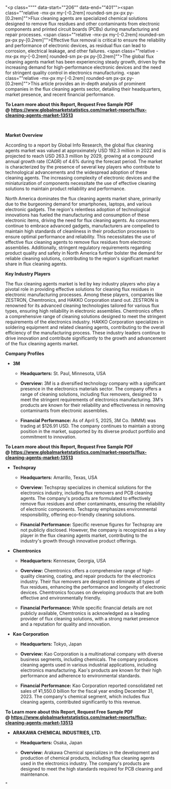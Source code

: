 "<p class="""" data-start=""206"" data-end=""401""><span class=""relative -mx-px my-[-0.2rem] rounded-sm px-px py-[0.2rem]"">Flux cleaning agents are specialized chemical solutions designed to remove flux residues and other contaminants from electronic components and printed circuit boards (PCBs) during manufacturing and repair processes.</span> <span class=""relative -mx-px my-[-0.2rem] rounded-sm px-px py-[0.2rem]"">Effective flux removal is critical to ensure the reliability and performance of electronic devices, as residual flux can lead to corrosion, electrical leakage, and other failures.</span> <span class=""relative -mx-px my-[-0.2rem] rounded-sm px-px py-[0.2rem]"">The global flux cleaning agents market has been experiencing steady growth, driven by the increasing demand for high-performance electronic devices and the need for stringent quality control in electronics manufacturing.</span> <span class=""relative -mx-px my-[-0.2rem] rounded-sm px-px py-[0.2rem]"">This article provides an in-depth analysis of prominent companies in the flux cleaning agents sector, detailing their headquarters, market presence, and recent financial performance.</span></p>
<p class="""" data-start=""206"" data-end=""401""><span class=""relative -mx-px my-[-0.2rem] rounded-sm px-px py-[0.2rem]""><strong>To Learn more about this Report, Request Free Sample PDF @&nbsp;<a href=""https://www.globalmarketstatistics.com/market-reports/flux-cleaning-agents-market-13513"">https://www.globalmarketstatistics.com/market-reports/flux-cleaning-agents-market-13513</a></strong></span></p>
<p class="""" data-start=""206"" data-end=""401"">&nbsp;</p>
<p class="""" data-start=""403"" data-end=""422""><strong data-start=""403"" data-end=""422"">Market Overview</strong></p>
<p class="""" data-start=""424"" data-end=""623""><span class=""relative -mx-px my-[-0.2rem] rounded-sm px-px py-[0.2rem]"">According to a report by Global Info Research, the global flux cleaning agents market was valued at approximately USD 192.3 million in 2022 and is projected to reach USD 263.3 million by 2029, growing at a compound annual growth rate (CAGR) of 4.6% during the forecast period.</span> <span class=""relative -mx-px my-[-0.2rem] rounded-sm px-px py-[0.2rem]"">The market is characterized by the presence of several key players who contribute to technological advancements and the widespread adoption of these cleaning agents.</span> <span class=""relative -mx-px my-[-0.2rem] rounded-sm px-px py-[0.2rem]"">The increasing complexity of electronic devices and the miniaturization of components necessitate the use of effective cleaning solutions to maintain product reliability and performance.</span></p>
<p class="""" data-start=""648"" data-end=""933""><span class=""relative -mx-px my-[-0.2rem] rounded-sm px-px py-[0.2rem]"">North America dominates the flux cleaning agents market share, primarily due to the burgeoning demand for smartphones, laptops, and various electronic gadgets.</span> <span class=""relative -mx-px my-[-0.2rem] rounded-sm px-px py-[0.2rem]"">The region's relentless adoption of technological innovations has fueled the manufacturing and consumption of these electronic items, driving the need for flux cleaning agents.</span> <span class=""relative -mx-px my-[-0.2rem] rounded-sm px-px py-[0.2rem]"">As consumers continue to embrace advanced gadgets, manufacturers are compelled to maintain high standards of cleanliness in their production processes to ensure optimal performance and reliability.</span> <span class=""relative -mx-px my-[-0.2rem] rounded-sm px-px py-[0.2rem]"">This necessitates the use of effective flux cleaning agents to remove flux residues from electronic assemblies.</span> <span class=""relative -mx-px my-[-0.2rem] rounded-sm px-px py-[0.2rem]"">Additionally, stringent regulatory requirements regarding product quality and safety in North America further bolster the demand for reliable cleaning solutions, contributing to the region's significant market share in flux cleaning agents.</span></p>
<p class="""" data-start=""935"" data-end=""959""><strong data-start=""935"" data-end=""959"">Key Industry Players</strong></p>
<p class="""" data-start=""961"" data-end=""1286""><span class=""relative -mx-px my-[-0.2rem] rounded-sm px-px py-[0.2rem]"">The flux cleaning agents market is led by key industry players who play a pivotal role in providing effective solutions for cleaning flux residues in electronic manufacturing processes.</span> <span class=""relative -mx-px my-[-0.2rem] rounded-sm px-px py-[0.2rem]"">Among these players, companies like ZESTRON, Chemtronics, and HAKKO Corporation stand out.</span> <span class=""relative -mx-px my-[-0.2rem] rounded-sm px-px py-[0.2rem]"">ZESTRON is renowned for its advanced cleaning technologies tailored for various flux types, ensuring high reliability in electronic assemblies.</span> <span class=""relative -mx-px my-[-0.2rem] rounded-sm px-px py-[0.2rem]"">Chemtronics offers a comprehensive range of cleaning solutions designed to meet the stringent requirements of the electronics industry.</span> <span class=""relative -mx-px my-[-0.2rem] rounded-sm px-px py-[0.2rem]"">HAKKO Corporation specializes in soldering equipment and related cleaning agents, contributing to the overall efficiency of the manufacturing process.</span> <span class=""relative -mx-px my-[-0.2rem] rounded-sm px-px py-[0.2rem]"">These industry leaders continue to drive innovation and contribute significantly to the growth and advancement of the flux cleaning agents market.</span></p>
<p class="""" data-start=""1288"" data-end=""1308""><strong data-start=""1288"" data-end=""1308"">Company Profiles</strong></p>
<ul data-start=""1310"" data-end=""3580"">
<li class="""" data-start=""1310"" data-end=""1772"">
<p class="""" data-start=""1313"" data-end=""1319""><strong data-start=""1313"" data-end=""1319"">3M</strong></p>
<ul data-start=""1324"" data-end=""1772"">
<li class="""" data-start=""1324"" data-end=""1429"">
<p class="""" data-start=""1326"" data-end=""1429""><strong data-start=""1326"" data-end=""1343"">Headquarters:</strong> <span class=""relative -mx-px my-[-0.2rem] rounded-sm px-px py-[0.2rem]"">St. Paul, Minnesota, USA</span></p>
</li>
<li class="""" data-start=""1433"" data-end=""1614"">
<p class="""" data-start=""1435"" data-end=""1614""><strong data-start=""1435"" data-end=""1448"">Overview:</strong> <span class=""relative -mx-px my-[-0.2rem] rounded-sm px-px py-[0.2rem]"">3M is a diversified technology company with a significant presence in the electronics materials sector.</span> <span class=""relative -mx-px my-[-0.2rem] rounded-sm px-px py-[0.2rem]"">The company offers a range of cleaning solutions, including flux removers, designed to meet the stringent requirements of electronics manufacturing.</span> <span class=""relative -mx-px my-[-0.2rem] rounded-sm px-px py-[0.2rem]"">3M's products are known for their reliability and effectiveness in removing contaminants from electronic assemblies.</span></p>
</li>
<li class="""" data-start=""1618"" data-end=""1772"">
<p class="""" data-start=""1620"" data-end=""1772""><strong data-start=""1620"" data-end=""1646"">Financial Performance:</strong> <span class=""relative -mx-px my-[-0.2rem] rounded-sm px-px py-[0.2rem]"">As of April 5, 2025, 3M Co. (MMM) was trading at $126.91 USD.</span> <span class=""relative -mx-px my-[-0.2rem] rounded-sm px-px py-[0.2rem]"">The company continues to maintain a strong position in the market, supported by its diverse product portfolio and commitment to innovation.</span></p>
</li>
</ul>
</li>
</ul>
<p><span class=""relative -mx-px my-[-0.2rem] rounded-sm px-px py-[0.2rem]""><strong>To Learn more about this Report, Request Free Sample PDF @&nbsp;<a href=""https://www.globalmarketstatistics.com/market-reports/flux-cleaning-agents-market-13513"">https://www.globalmarketstatistics.com/market-reports/flux-cleaning-agents-market-13513</a></strong></span></p>
<ul data-start=""1310"" data-end=""3580"">
<li class="""" data-start=""1774"" data-end=""2243"">
<p class="""" data-start=""1777"" data-end=""1790""><strong data-start=""1777"" data-end=""1790"">Techspray</strong></p>
<ul data-start=""1795"" data-end=""2243"">
<li class="""" data-start=""1795"" data-end=""1900"">
<p class="""" data-start=""1797"" data-end=""1900""><strong data-start=""1797"" data-end=""1814"">Headquarters:</strong> <span class=""relative -mx-px my-[-0.2rem] rounded-sm px-px py-[0.2rem]"">Amarillo, Texas, USA</span></p>
</li>
<li class="""" data-start=""1904"" data-end=""2085"">
<p class="""" data-start=""1906"" data-end=""2085""><strong data-start=""1906"" data-end=""1919"">Overview:</strong> <span class=""relative -mx-px my-[-0.2rem] rounded-sm px-px py-[0.2rem]"">Techspray specializes in chemical solutions for the electronics industry, including flux removers and PCB cleaning agents.</span> <span class=""relative -mx-px my-[-0.2rem] rounded-sm px-px py-[0.2rem]"">The company's products are formulated to effectively remove flux residues and other contaminants, ensuring the reliability of electronic components.</span> <span class=""relative -mx-px my-[-0.2rem] rounded-sm px-px py-[0.2rem]"">Techspray emphasizes environmental responsibility, offering eco-friendly cleaning solutions.</span></p>
</li>
<li class="""" data-start=""2089"" data-end=""2243"">
<p class="""" data-start=""2091"" data-end=""2243""><strong data-start=""2091"" data-end=""2117"">Financial Performance:</strong> <span class=""relative -mx-px my-[-0.2rem] rounded-sm px-px py-[0.2rem]"">Specific revenue figures for Techspray are not publicly disclosed.</span> <span class=""relative -mx-px my-[-0.2rem] rounded-sm px-px py-[0.2rem]"">However, the company is recognized as a key player in the flux cleaning agents market, contributing to the industry's growth through innovative product offerings.</span></p>
</li>
</ul>
</li>
<li class="""" data-start=""2245"" data-end=""2676"">
<p class="""" data-start=""2248"" data-end=""2263""><strong data-start=""2248"" data-end=""2263"">Chemtronics</strong></p>
<ul data-start=""2268"" data-end=""2676"">
<li class="""" data-start=""2268"" data-end=""2373"">
<p class="""" data-start=""2270"" data-end=""2373""><strong data-start=""2270"" data-end=""2287"">Headquarters:</strong> <span class=""relative -mx-px my-[-0.2rem] rounded-sm px-px py-[0.2rem]"">Kennesaw, Georgia, USA</span></p>
</li>
<li class="""" data-start=""2377"" data-end=""2558"">
<p class="""" data-start=""2379"" data-end=""2558""><strong data-start=""2379"" data-end=""2392"">Overview:</strong> <span class=""relative -mx-px my-[-0.2rem] rounded-sm px-px py-[0.2rem]"">Chemtronics offers a comprehensive range of high-quality cleaning, coating, and repair products for the electronics industry.</span> <span class=""relative -mx-px my-[-0.2rem] rounded-sm px-px py-[0.2rem]"">Their flux removers are designed to eliminate all types of flux residues, enhancing the performance and longevity of electronic devices.</span> <span class=""relative -mx-px my-[-0.2rem] rounded-sm px-px py-[0.2rem]"">Chemtronics focuses on developing products that are both effective and environmentally friendly.</span></p>
</li>
<li class="""" data-start=""2562"" data-end=""2676"">
<p class="""" data-start=""2564"" data-end=""2676""><strong data-start=""2564"" data-end=""2590"">Financial Performance:</strong> <span class=""relative -mx-px my-[-0.2rem] rounded-sm px-px py-[0.2rem]"">While specific financial details are not publicly available, Chemtronics is acknowledged as a leading provider of flux cleaning solutions, with a strong market presence and a reputation for quality and innovation.</span></p>
</li>
</ul>
</li>
<li class="""" data-start=""2678"" data-end=""3153"">
<p class="""" data-start=""2681"" data-end=""2700""><strong data-start=""2681"" data-end=""2700"">Kao Corporation</strong></p>
<ul data-start=""2705"" data-end=""3153"">
<li class="""" data-start=""2705"" data-end=""2810"">
<p class="""" data-start=""2707"" data-end=""2810""><strong data-start=""2707"" data-end=""2724"">Headquarters:</strong> <span class=""relative -mx-px my-[-0.2rem] rounded-sm px-px py-[0.2rem]"">Tokyo, Japan</span></p>
</li>
<li class="""" data-start=""2814"" data-end=""2995"">
<p class="""" data-start=""2816"" data-end=""2995""><strong data-start=""2816"" data-end=""2829"">Overview:</strong> <span class=""relative -mx-px my-[-0.2rem] rounded-sm px-px py-[0.2rem]"">Kao Corporation is a multinational company with diverse business segments, including chemicals.</span> <span class=""relative -mx-px my-[-0.2rem] rounded-sm px-px py-[0.2rem]"">The company produces cleaning agents used in various industrial applications, including electronics manufacturing.</span> <span class=""relative -mx-px my-[-0.2rem] rounded-sm px-px py-[0.2rem]"">Kao's products are known for their high performance and adherence to environmental standards.</span></p>
</li>
<li class="""" data-start=""2999"" data-end=""3153"">
<p class="""" data-start=""3001"" data-end=""3153""><strong data-start=""3001"" data-end=""3027"">Financial Performance:</strong> <span class=""relative -mx-px my-[-0.2rem] rounded-sm px-px py-[0.2rem]"">Kao Corporation reported consolidated net sales of &yen;1,550.0 billion for the fiscal year ending December 31, 2023.</span> <span class=""relative -mx-px my-[-0.2rem] rounded-sm px-px py-[0.2rem]"">The company's chemical segment, which includes flux cleaning agents, contributed significantly to this revenue.</span></p>
</li>
</ul>
</li>
</ul>
<p><span class=""relative -mx-px my-[-0.2rem] rounded-sm px-px py-[0.2rem]""><strong>To Learn more about this Report, Request Free Sample PDF @&nbsp;<a href=""https://www.globalmarketstatistics.com/market-reports/flux-cleaning-agents-market-13513"">https://www.globalmarketstatistics.com/market-reports/flux-cleaning-agents-market-13513</a></strong></span></p>
<ul data-start=""1310"" data-end=""3580"">
<li class="""" data-start=""3155"" data-end=""3580"">
<p class="""" data-start=""3158"" data-end=""3195""><strong data-start=""3158"" data-end=""3195"">ARAKAWA CHEMICAL INDUSTRIES, LTD.</strong></p>
<ul data-start=""3200"" data-end=""3580"">
<li class="""" data-start=""3200"" data-end=""3305"">
<p class="""" data-start=""3202"" data-end=""3305""><strong data-start=""3202"" data-end=""3219"">Headquarters:</strong> <span class=""relative -mx-px my-[-0.2rem] rounded-sm px-px py-[0.2rem]"">Osaka, Japan</span></p>
</li>
<li class="""" data-start=""3309"" data-end=""3580"">
<p class="""" data-start=""3311"" data-end=""3580""><strong data-start=""3311"" data-end=""3324"">Overview:</strong> Arakawa Chemical specializes in the development and production of chemical products, including flux cleaning agents used in the electronics industry. The company's products are designed to meet the high standards required for PCB cleaning and maintenance.</p>
</li>
</ul>
</li>
</ul>"
